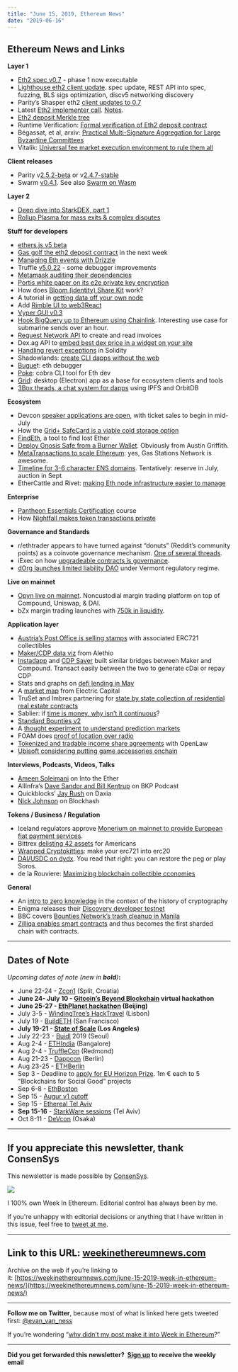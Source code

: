 ```yaml
---
title: "June 15, 2019, Ethereum News"
date: "2019-06-16"
---
```


## **Ethereum News and Links**

**Layer 1**

- [Eth2 spec v0.7](https://github.com/ethereum/eth2.0-specs/releases/tag/v0.7.0) - phase 1 now executable
- [Lighthouse eth2 client update](https://lighthouse.sigmaprime.io/update-12.html). spec update, REST API into spec, fuzzing, BLS sigs optimization, discv5 networking discovery
- Parity’s Shasper eth2 [client updates to 0.7](https://github.com/paritytech/shasper/pull/158)
- Latest [Eth2 implementer call](https://www.youtube.com/watch?v=izspfej05lE). [Notes](https://github.com/ethereum/eth2.0-pm/blob/066a48e7b6587bb5857d867154bc319196880cb5/eth2.0-implementers-calls/call_019.md).
- [Eth2 deposit Merkle tree](https://medium.com/@josephdelong/ethereum-2-0-deposit-merkle-tree-13ec8404ca4f)
- Runtime Verification: [Formal verification of Eth2 deposit contract](https://runtimeverification.com/blog/formal-verification-of-ethereum-2-0-deposit-contract-part-1/)
- Bégassat, et al, arxiv: [Practical Multi-Signature Aggregation for Large Byzantine Committees](https://arxiv.org/abs/1906.05132)
- Vitalik: [Universal fee market execution environment to rule them all](https://ethresear.ch/t/one-fee-market-ee-to-rule-them-all/5608)

**Client releases**

- Parity v[2.5.2-beta](https://github.com/paritytech/parity-ethereum/releases/tag/v2.5.2) or v[2.4.7-stable](https://github.com/paritytech/parity-ethereum/releases/tag/v2.4.7)
- Swarm [v0.4.1](https://github.com/ethersphere/swarm/blob/master/CHANGELOG.md). See also [Swarm on Wasm](https://medium.com/fair-data-society/swarm-on-wasm-swasm-7ec58fc78ab0?sk=9564ae13fd6a1f91a52ff597f61eac12)

**Layer 2**

- [Deep dive into StarkDEX, part 1](https://medium.com/starkware/starkdex-deep-dive-introduction-7b4ef0dedba8)
- [Rollup Plasma for mass exits & complex disputes](https://plasma.build/t/rollup-plasma-for-mass-exits-complex-disputes/90)

**Stuff for developers**

- [ethers.js v5 beta](https://blog.ricmoo.com/beta-release-ethers-js-v5-59d0db222d7b)
- [Gas golf the eth2 deposit contract](https://twitter.com/drakefjustin/status/1139989022577758211) in the next week
- [Managing Eth events with Drizzle](https://medium.com/truffle-suite/managing-ethereum-smart-contract-events-with-drizzle-58f3f9afbdad)
- Truffle [v5.0.22](https://github.com/trufflesuite/truffle/releases/tag/v5.0.22) - some debugger improvements
- [Metamask auditing their dependencies](https://medium.com/metamask/dependency-audit-retrospective-june-2019-df6e573ecb5d)
- [Portis white paper on its e2e private key encryption](https://assets.portis.io/white-paper/latest.pdf)
- How does [Bloom (identity) Share Kit](https://bloom.co/blog/how-does-share-kit-work/) work?
- A tutorial in [getting data off your own node](https://medium.com/@tjayrush/counting-shit-on-ethereum-39844b37259c)
- Add [Rimble UI to web3React](https://github.com/crisgarner/web3-connector)
- [Vyper GUI v0.3](https://github.com/ssteiger/Vyper-Contract-GUI/releases)
- [Hook BigQuery up to Ethereum using Chainlink](https://cloud.google.com/blog/products/data-analytics/building-hybrid-blockchain-cloud-applications-with-ethereum-and-google-cloud). Interesting use case for submarine sends over an hour.
- [Request Network API](https://request.network/en/2019/06/12/introducing-request-api-electronic-invoicing-made-easy/) to create and read invoices
- Dex.ag API to [embed best dex price in a widget on your site](https://concourseopen.com/blog/dex-ag-sdk-best-price-with-5-lines-of-code/)
- [Handling revert exceptions](https://blog.polymath.network/try-catch-in-solidity-handling-the-revert-exception-f53718f76047) in Solidity
- Shadowlands: [create CLI dapps without the web](https://levelup.gitconnected.com/ethereum-dapps-without-the-web-309f09513b64)
- [Bugue](https://github.com/dr6kl/buguet)t: eth debugger
- [Poke](https://medium.com/reserve-currency/poke-a-cli-tool-for-ethereum-development-b4bb66f4e438?postPublishedType=initial): cobra CLI tool for Eth dev
- [Grid](https://medium.com/ethereum-grid/introducing-ethereum-grid-1e65e7fb771e): desktop (Electron) app as a base for ecosystem clients and tools
- [3Box theads, a chat system for dapps](https://medium.com/3box/3box-threads-a-chat-system-for-decentralized-apps-7a77be49680c) using IPFS and OrbitDB

**Ecosystem**

- Devcon [speaker applications are open](https://blog.ethereum.org/2019/06/10/devcon-in-osaka-applications-now-open/), with ticket sales to begin in mid-July
- How the [Grid+ SafeCard is a viable cold storage option](https://blog.gridplus.io/understanding-the-safecard-18fdd8722c7d)
- [FindEth](https://findeth.io/), a tool to find lost Ether
- [Deploy Gnosis Safe from a Burner Wallet](https://www.youtube.com/watch?v=ONlB-LK3D0g&feature=youtu.be). Obviously from Austin Griffith.
- [MetaTransactions to scale Ethereum](https://hackernoon.com/how-meta-transactions-will-scale-ethereum-e98c848f7719): yes, Gas Stations Network is awesome.
- [Timeline for 3-6 character ENS domains](https://medium.com/the-ethereum-name-service/timeline-for-3-6-character-name-reservation-auction-and-instant-registrations-e39aa2f89dc9). Tentatively: reserve in July, auction in Sept
- EtherCattle and Rivet: [making Eth node infrastructure easier to manage](https://blog.openrelay.xyz/ether-cattle-operationally-manageable-ethereum-clients/)

**Enterprise**

- [Pantheon Essentials Certification](https://learn.consensys.net/catalog/info/id:151) course
- How [Nightfall makes token transactions private](https://medium.com/@chaitanyakonda/nightfall-makes-token-transactions-on-ethereum-private-how-does-it-work-acf2ffd0aa7a)

**Governance and Standards**

- r/ethtrader appears to have turned against “donuts” (Reddit’s community points) as a coinvote governance mechanism. [One of several threads](https://www.reddit.com/r/ethtrader/comments/bz0vbj/can_we_get_rid_of_donuts/).
- iExec on how [upgradeable contracts is governance](https://medium.com/iex-ec/poco-series-6-smart-contract-upgradeability-and-governance-68d2cdecd120).
- [dOrg launches limited liability DAO](https://www.gravelshea.com/2019/06/dorg-launches-first-limited-liability-dao/) under Vermont regulatory regime.

**Live on mainnet**

- [Opyn live on mainnet](https://medium.com/opyn/opyn-is-live-on-mainnet-49e26f77b). Noncustodial margin trading platform on top of Compound, Uniswap, & DAI.
- bZx margin trading launches with [750k in liquidity](https://medium.com/bzxnetwork/fulcrum-launches-with-over-750-000-of-liquidity-aa1d28a66510).

**Application layer**

- [Austria’s Post Office is selling stamps](https://www.reddit.com/r/ethtrader/comments/c07g4n/the_cryptokitties_of_stamps/) with associated ERC721 collectibles
- [Maker/CDP data viz](https://medium.com/alethio/the-defi-series-statistics-around-maker-cdps-loans-and-top-users-67d5a634c58c) from Alethio
- [Instadapp](https://medium.com/instadapp/bridge-protocols-eb14b2dd0fe7) and [CDP Saver](https://www.reddit.com/r/ethereum/comments/c05d27/cdp_saver_adds_compound_support_generate_cdai/) built similar bridges between Maker and Compound. Transact easily between the two to generate cDai or repay CDP
- Stats and graphs on [defi lending in May](https://medium.com/bloqboard/decentralized-finance-defi-lending-snapshot-may-2019-66abe2dd1637)
- A [market map](https://puntium.github.io/electric-crypto-market-map-v0_5.pdf) from Electric Capital
- TruSet and Imbrex partnering for [state by state collection of residential real estate contracts](https://www.truset.com/news/2019/6/5/truset-and-imbrex-partner-to-create-the-first-blockchain-based-state-by-state-collection-of-residential-real-estate-contracts)
- Sablier: if [time is money, why isn’t it continuous](https://medium.com/sablier-app/making-money-flow-f1d18330cd20)?
- [Standard Bounties v2](https://medium.com/bounties-network/ushering-in-a-new-era-of-bounties-2cc56621956e)
- A [thought experiment to understand prediction markets](https://www.augur.net/blog/thought-experiment/)
- FOAM does [proof of location over radio](https://discourse.foam.space/t/foam-location-update-and-demo-documentation/859)
- [Tokenized and tradable income share agreements](https://medium.com/@josh.ma91/a-new-kind-of-student-loan-tokenizing-income-share-agreements-and-trading-them-using-openlaw-c2566800b20d) with OpenLaw
- [Ubisoft considering putting game accessories onchain](https://www.reddit.com/r/ethtrader/comments/bzaovz/ubisoft_ethereum/)

**Interviews, Podcasts, Videos, Talks** 

- [Ameen Soleimani](https://ethhub.substack.com/p/talking-ethereum-with-ameen-soleimani) on Into the Ether
- AllInfra’s [Dave Sandor and Bill Kentrup](https://media.consensys.net/the-bkp-podcast-episode-1-how-blockchain-is-making-infrastructure-investments-more-accessible-6e3d0e497dc9) on BKP Podcast
- Quickblocks’ [Jay Rush](https://www.youtube.com/watch?v=rOWDO-IydyQ) on Daxia
- [Nick Johnson](https://anchor.fm/blockhash-exploring-the-blockchain/episodes/Nick-Johnson---Lead-Developer-for-ENS-e4aokv/a-ah12ap) on Blockhash

**Tokens / Business / Regulation**

- Iceland regulators approve [Monerium on mainnet to provide European fiat payment services](https://www.coindesk.com/icelandic-regulators-approve-startups-plan-for-fiat-payments-on-ethereum).
- Bittrex [delisting 42 assets](https://bittrex.zendesk.com/hc/en-us/articles/360029523891) for Americans
- [Wrapped Cryptokitties](https://wrappedkitties.com/): make your erc721 into erc20
- [DAI/USDC on dydx](https://medium.com/dydxderivatives/dai-usdc-market-launches-on-dydx-bde957c48e2e). You read that right: you can restore the peg or play Soros.
- de la Rouviere: [Maximizing blockchain collectible cconomies](https://blog.simondlr.com/maximising-blockchain-collectible-economies)

**General**

- An [intro to zero knowledge](https://medium.com/@kscarbrough1/blockchain-is-just-one-chapter-in-the-larger-story-being-written-by-cryptography-right-now-a6d6a94ff372) in the context of the history of cryptography
- Enigma releases their [Discovery developer testnet](https://blog.enigma.co/the-discovery-testnet-developer-release-is-live-57db09fa23e)
- BBC covers [Bounties Network’s trash cleanup in Manila](http://www.bbc.com/future/story/20190613-a-simple-online-system-that-could-end-plastic-pollution)
- [Zilliqa enables smart contracts](https://blog.zilliqa.com/zilliqa-has-now-successfully-enabled-the-first-ever-smart-contract-platform-built-on-sharding-426748b47d32) and thus becomes the first sharded chain with contracts.

* * *

## **Dates of Note**

_Upcoming dates of note (new in **bold**)_**:**

- June 22-24 - [Zcon1](https://www.zfnd.org/zcon/) (Split, Croatia)
- **June 24- July 10 - [Gitcoin’s Beyond Blockchain](https://gitcoin.co/blog/beyond-blockchain-hackathon/) virtual hackathon**
- **June 25-27 - [EthPlanet hackathon](https://www.huodongxing.com/event/8495466131800) (Beijing)**
- July 3-5 - [WindingTree’s HackTravel](https://windingtree.com/hacktravel-lisbon-2019) (Lisbon)
- July 19 - [BuildETH](https://www.buildeth.io/) (San Francisco)
- **July 19-21 - [State of Scale](https://www.stateofscale.com/) (Los Angeles)**
- July 22-23 - [Buidl](https://www.buidl.asia/) 2019 (Seoul)
- Aug 2-4 - [ETHIndia](https://ethindia.co/) (Bangalore)
- Aug 2-4 - [TruffleCon](https://www.truffleframework.com/trufflecon2019) (Redmond)
- Aug 21-23 - [Dappcon](https://dappcon.io/) (Berlin)
- Aug 23-25 - [ETHBerlin](https://ethberlinzwei.com/)
- Sep 3 - Deadline to [apply for EU Horizon Prize](https://ec.europa.eu/info/funding-tenders/opportunities/portal/screen/opportunities/topic-details/blockchain-eicprize-2019). 1m € each to 5 "Blockchains for Social Good" projects
- Sep 6-8 - [EthBoston](https://eth.boston/)
- Sep 15 - [Augur v1 cutoff](https://www.augur.net/blog/v1-cutoff/)
- Sep 15 - [Ethereal Tel Aviv](https://etherealsummit.com/events/ethereal-tel-aviv/)
- **Sep 15-16** \- [StarkWare sessions](https://www.starkware.co/sessions/) (Tel Aviv)
- Oct 8-11 - [DeVcon](https://devcon.org/) (Osaka)

* * *

## **If you appreciate this newsletter, thank ConsenSys**

This newsletter is made possible by [ConsenSys](https://consensys.net/).  

[![](https://cdn.substack.com/image/fetch/w_1100,c_limit,q_auto:good,f_auto/https%3A%2F%2Fbucketeer-e05bbc84-baa3-437e-9518-adb32be77984.s3.amazonaws.com%2Fpublic%2Fimages%2F08f1b2fd-57e2-4d4b-bd42-730c769114be_240x240.jpeg)](https://cdn.substack.com/image/fetch/c_limit,q_auto:good,f_auto/https%3A%2F%2Fbucketeer-e05bbc84-baa3-437e-9518-adb32be77984.s3.amazonaws.com%2Fpublic%2Fimages%2F08f1b2fd-57e2-4d4b-bd42-730c769114be_240x240.jpeg)

  
I 100% own Week In Ethereum. Editorial control has always been by me.

If you're unhappy with editorial decisions or anything that I have written in this issue, feel free to [tweet at me](https://twitter.com/evan_van_ness).

* * *

## **Link to this URL: [weekinethereumnews.com](https://weekinethereumnews.com/)** 

Archive on the web if you’re linking to it: [](https://weekinethereumnews.com/june-15-2019-week-in-ethereum-news/)[https://weekinethereumnews.com/june-15-2019-week-in-ethereum-news/](https://weekinethereumnews.com/june-15-2019-week-in-ethereum-news/)

* * *

**Follow me on Twitter**, because most of what is linked here gets tweeted first: [@evan\_van\_ness](https://twitter.com/evan_van_ness)

If you’re wondering “[why didn’t my post make it into Week in Ethereum](https://www.evanvanness.com/post/179914035841/why-didnt-my-post-make-the-newsletter)?”

* * *

**Did you get forwarded this newsletter?  [Sign up](https://weekinethereum.substack.com/subscribe#about) to receive the weekly email**
